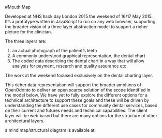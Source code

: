 #Mouth Map

Developed at NHS hack day London 2015 the weekend of 16/17 May 2015. It’s a prototype written in JavaScript to run on any web browser, supporting the broader vision of a three layer abstraction model to support a richer picture for the clinician.

The three layers are:
1. an actual photograph of the patient’s teeth
1. A commonly understood graphical representation, the dental chart
1. The coded data describing the dental chart in a way that will allow analysis for payment, research and quality assurance etc

The work at the weekend focused exclusively on the dental charting layer.

This richer data representation will support the broader ambitions of OpenOdonto to deliver an open source solution of the scope identified in the model below.
We have yet to fully explore the different options for a technical architecture to support these goals and these will be driven by understanding the different use cases for community dental services, based on their current and futures needs and technical capabilities. The client layer will be web based but there are many options for the structure of other architectural layers.

a mind map/structural diagram is available at: